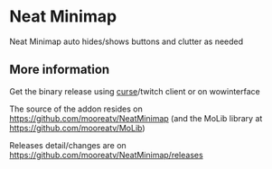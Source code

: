 # Neat Minimap
Neat Minimap auto hides/shows buttons and clutter as needed

## More information

Get the binary release using [curse](https://www.curseforge.com/wow/addons/neat-minimap)/twitch client or on wowinterface

The source of the addon resides on https://github.com/mooreatv/NeatMinimap
(and the MoLib library at https://github.com/mooreatv/MoLib)

Releases detail/changes are on https://github.com/mooreatv/NeatMinimap/releases
